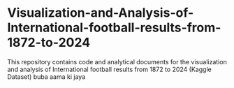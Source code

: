 # Visualization-and-Analysis-of-International-football-results-from-1872-to-2024
This repository contains code and analytical documents for the visualization and analysis of International football results from 1872 to 2024 (Kaggle Dataset)
buba aama ki jaya 
 
   
